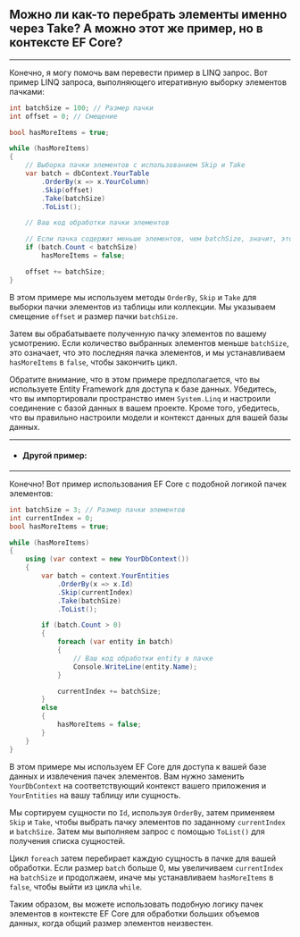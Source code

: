 ## Можно ли как-то перебрать элементы именно через Take? А можно этот же пример, но в контексте EF Core? ##
---
Конечно, я могу помочь вам перевести пример в LINQ запрос. Вот пример LINQ запроса, выполняющего итеративную выборку элементов пачками:

```csharp
int batchSize = 100; // Размер пачки
int offset = 0; // Смещение

bool hasMoreItems = true;

while (hasMoreItems)
{
    // Выборка пачки элементов с использованием Skip и Take
    var batch = dbContext.YourTable
        .OrderBy(x => x.YourColumn)
        .Skip(offset)
        .Take(batchSize)
        .ToList();

    // Ваш код обработки пачки элементов

    // Если пачка содержит меньше элементов, чем batchSize, значит, это последняя пачка
    if (batch.Count < batchSize)
        hasMoreItems = false;

    offset += batchSize;
}
```

В этом примере мы используем методы `OrderBy`, `Skip` и `Take` для выборки пачки элементов из таблицы или коллекции. Мы указываем смещение `offset` и размер пачки `batchSize`.

Затем вы обрабатываете полученную пачку элементов по вашему усмотрению. Если количество выбранных элементов меньше `batchSize`, это означает, что это последняя пачка элементов, и мы устанавливаем `hasMoreItems` в `false`, чтобы закончить цикл.

Обратите внимание, что в этом примере предполагается, что вы используете Entity Framework для доступа к базе данных. Убедитесь, что вы импортировали пространство имен `System.Linq` и настроили соединение с базой данных в вашем проекте. Кроме того, убедитесь, что вы правильно настроили модели и контекст данных для вашей базы данных.

---
- #### Другой пример: ####
---
Конечно! Вот пример использования EF Core с подобной логикой пачек элементов:

```csharp
int batchSize = 3; // Размер пачки элементов
int currentIndex = 0;
bool hasMoreItems = true;

while (hasMoreItems)
{
    using (var context = new YourDbContext())
    {
        var batch = context.YourEntities
            .OrderBy(x => x.Id)
            .Skip(currentIndex)
            .Take(batchSize)
            .ToList();

        if (batch.Count > 0)
        {
            foreach (var entity in batch)
            {
                // Ваш код обработки entity в пачке
                Console.WriteLine(entity.Name);
            }

            currentIndex += batchSize;
        }
        else
        {
            hasMoreItems = false;
        }
    }
}
```

В этом примере мы используем EF Core для доступа к вашей базе данных и извлечения пачек элементов. Вам нужно заменить `YourDbContext` на соответствующий контекст вашего приложения и `YourEntities` на вашу таблицу или сущность.

Мы сортируем сущности по `Id`, используя `OrderBy`, затем применяем `Skip` и `Take`, чтобы выбрать пачку элементов по заданному `currentIndex` и `batchSize`. Затем мы выполняем запрос с помощью `ToList()` для получения списка сущностей.

Цикл `foreach` затем перебирает каждую сущность в пачке для вашей обработки. Если размер `batch` больше 0, мы увеличиваем `currentIndex` на `batchSize` и продолжаем, иначе мы устанавливаем `hasMoreItems` в `false`, чтобы выйти из цикла `while`.

Таким образом, вы можете использовать подобную логику пачек элементов в контексте EF Core для обработки больших объемов данных, когда общий размер элементов неизвестен.
